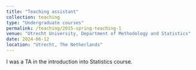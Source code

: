 ```yaml
---
title: "Teaching assistant"
collection: teaching
type: "Undergraduate courses"
permalink: /teaching/2015-spring-teaching-1
venue: "Utrecht University, Department of Methodology and Statistics"
date: 2024-06-12
location: "Utrecht, The Netherlands"
---
```


I was a TA in the introduction into Statistics course. 